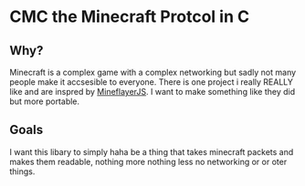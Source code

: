 # CMC the Minecraft Protcol in C

## Why?

Minecraft is a complex game with a complex networking but sadly not many people make it accsesible to everyone.
There is one project i really REALLY like and are inspred by [MineflayerJS](https://github.com/PrismarineJS/mineflayer/).
I want to make something like they did but more portable.

## Goals

I want this libary to simply haha be a thing that takes minecraft packets and makes them readable, nothing more nothing less no networking or or oter things.
